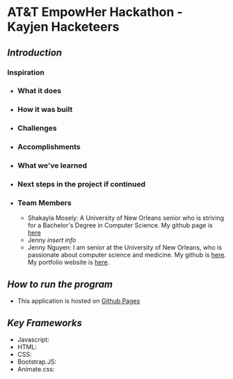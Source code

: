 # AT&T EmpowHer Hackathon - Kayjen Hacketeers 

## *Introduction*

### Inspiration
- ### What it does
- ### How it was built
- ### Challenges
- ### Accomplishments
- ### What we've learned
- ### Next steps in the project if continued
- ### Team Members
  - Shakayla Mosely: A University of New Orleans senior who is striving for a Bachelor's Degree in Computer Science. My github page is [here](https://github.com/shakkalaa) 
  - Jenny *insert info*
  - Jenny Nguyen: I am senior at the University of New Orleans, who is passionate about computer science and medicine. My github is [here](https://github.com/jtnguy97). My portfolio website is [here](https://jtnguy97.github.io/Bootstrap-Portfolio/).


## *How to run the program*
- This application is hosted on [Github Pages](https://shakkalaa.github.io/Kayjen-Hacketeers/)

## *Key Frameworks*
- Javascript:
- HTML:
- CSS:
- Bootstrap.JS:
- Animate.css: 
